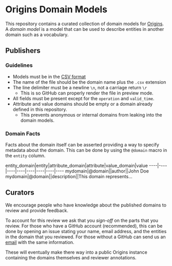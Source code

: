 # Origins Domain Models

This repository contains a curated collection of domain models for [Origins](https://github.com/chop-dbhi/origins). A *domain model* is a model that can be used to describe entities in another domain such as a vocabulary.

## Publishers

### Guidelines

- Models must be in the [CSV format](http://origins.readme.io/docs/data-formats#csv)
- The name of the file should be the domain name plus the `.csv` extension
- The line delimiter must be a newline `\n`, not a carriage return `\r`
    - This is so GitHub can properly render the file in preview mode.
- All fields must be present except for the `operation` and `valid_time`.
- Attribute and value domains should be empty or a domain already defined in this repository.
    - This prevents anonymous or internal domains from leaking into the domain models.

### Domain Facts

Facts about the domain itself can be asserted providing a way to specify metadata about the domain. This can be done by using the `@domain` macro in the `entity` column.

entity_domain|entity|attribute_domain|attribute|value_domain|value
----|----|----|----|----|----|----|----
mydomain|@domain||author||John Doe
mydomain|@domain||description||This domain represents...

## Curators

We encourage people who have knowledge about the published domains to review and provide feedback.

To account for this review we ask that you *sign-off* on the parts that you review. For those who have a GitHub account (recommended), this can be done by opening an issue stating your name, email address, and the entities in the domain that you reviewed. For those without a GitHub can send us an [email](review@origins.link) with the same information.

These will eventually make there way into a public Origins instance containing the domains themselves and reviewer annotations.
